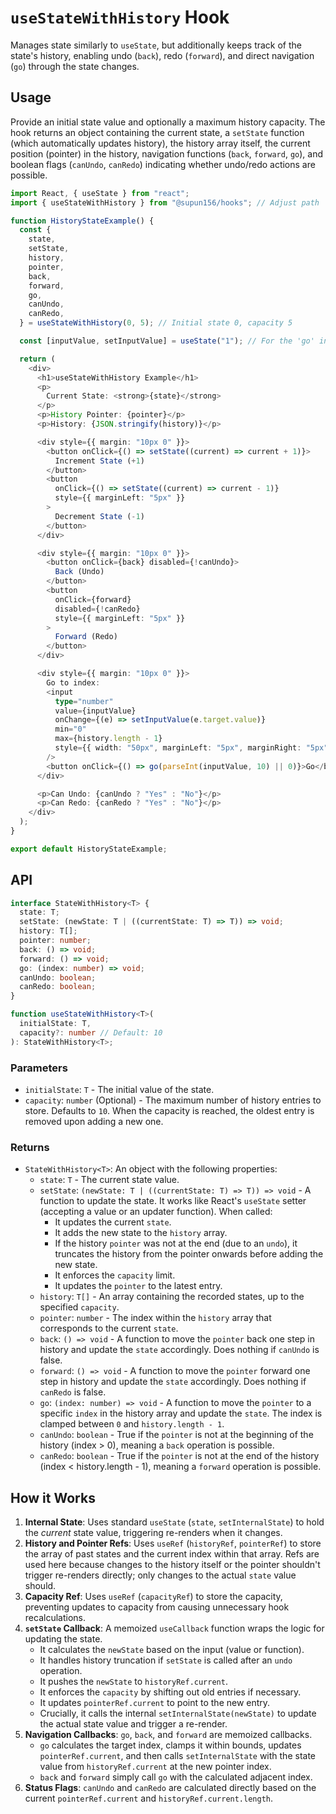 # `useStateWithHistory` Hook

Manages state similarly to `useState`, but additionally keeps track of the state's history, enabling undo (`back`), redo (`forward`), and direct navigation (`go`) through the state changes.

## Usage

Provide an initial state value and optionally a maximum history capacity. The hook returns an object containing the current state, a `setState` function (which automatically updates history), the history array itself, the current position (pointer) in the history, navigation functions (`back`, `forward`, `go`), and boolean flags (`canUndo`, `canRedo`) indicating whether undo/redo actions are possible.

```typescript
import React, { useState } from "react";
import { useStateWithHistory } from "@supun156/hooks"; // Adjust path

function HistoryStateExample() {
  const {
    state,
    setState,
    history,
    pointer,
    back,
    forward,
    go,
    canUndo,
    canRedo,
  } = useStateWithHistory(0, 5); // Initial state 0, capacity 5

  const [inputValue, setInputValue] = useState("1"); // For the 'go' input

  return (
    <div>
      <h1>useStateWithHistory Example</h1>
      <p>
        Current State: <strong>{state}</strong>
      </p>
      <p>History Pointer: {pointer}</p>
      <p>History: {JSON.stringify(history)}</p>

      <div style={{ margin: "10px 0" }}>
        <button onClick={() => setState((current) => current + 1)}>
          Increment State (+1)
        </button>
        <button
          onClick={() => setState((current) => current - 1)}
          style={{ marginLeft: "5px" }}
        >
          Decrement State (-1)
        </button>
      </div>

      <div style={{ margin: "10px 0" }}>
        <button onClick={back} disabled={!canUndo}>
          Back (Undo)
        </button>
        <button
          onClick={forward}
          disabled={!canRedo}
          style={{ marginLeft: "5px" }}
        >
          Forward (Redo)
        </button>
      </div>

      <div style={{ margin: "10px 0" }}>
        Go to index:
        <input
          type="number"
          value={inputValue}
          onChange={(e) => setInputValue(e.target.value)}
          min="0"
          max={history.length - 1}
          style={{ width: "50px", marginLeft: "5px", marginRight: "5px" }}
        />
        <button onClick={() => go(parseInt(inputValue, 10) || 0)}>Go</button>
      </div>

      <p>Can Undo: {canUndo ? "Yes" : "No"}</p>
      <p>Can Redo: {canRedo ? "Yes" : "No"}</p>
    </div>
  );
}

export default HistoryStateExample;
```

## API

```typescript
interface StateWithHistory<T> {
  state: T;
  setState: (newState: T | ((currentState: T) => T)) => void;
  history: T[];
  pointer: number;
  back: () => void;
  forward: () => void;
  go: (index: number) => void;
  canUndo: boolean;
  canRedo: boolean;
}

function useStateWithHistory<T>(
  initialState: T,
  capacity?: number // Default: 10
): StateWithHistory<T>;
```

### Parameters

- `initialState`: `T` - The initial value of the state.
- `capacity`: `number` (Optional) - The maximum number of history entries to store. Defaults to `10`. When the capacity is reached, the oldest entry is removed upon adding a new one.

### Returns

- `StateWithHistory<T>`: An object with the following properties:
  - `state`: `T` - The current state value.
  - `setState`: `(newState: T | ((currentState: T) => T)) => void` - A function to update the state. It works like React's `useState` setter (accepting a value or an updater function). When called:
    - It updates the current `state`.
    - It adds the new state to the `history` array.
    - If the history `pointer` was not at the end (due to an `undo`), it truncates the history from the pointer onwards before adding the new state.
    - It enforces the `capacity` limit.
    - It updates the `pointer` to the latest entry.
  - `history`: `T[]` - An array containing the recorded states, up to the specified `capacity`.
  - `pointer`: `number` - The index within the `history` array that corresponds to the current `state`.
  - `back`: `() => void` - A function to move the `pointer` back one step in history and update the `state` accordingly. Does nothing if `canUndo` is false.
  - `forward`: `() => void` - A function to move the `pointer` forward one step in history and update the `state` accordingly. Does nothing if `canRedo` is false.
  - `go`: `(index: number) => void` - A function to move the `pointer` to a specific `index` in the history array and update the `state`. The index is clamped between `0` and `history.length - 1`.
  - `canUndo`: `boolean` - True if the `pointer` is not at the beginning of the history (index > 0), meaning a `back` operation is possible.
  - `canRedo`: `boolean` - True if the `pointer` is not at the end of the history (index < history.length - 1), meaning a `forward` operation is possible.

## How it Works

1.  **Internal State**: Uses standard `useState` (`state`, `setInternalState`) to hold the _current_ state value, triggering re-renders when it changes.
2.  **History and Pointer Refs**: Uses `useRef` (`historyRef`, `pointerRef`) to store the array of past states and the current index within that array. Refs are used here because changes to the history itself or the pointer shouldn't trigger re-renders directly; only changes to the actual `state` value should.
3.  **Capacity Ref**: Uses `useRef` (`capacityRef`) to store the capacity, preventing updates to capacity from causing unnecessary hook recalculations.
4.  **`setState` Callback**: A memoized `useCallback` function wraps the logic for updating the state.
    - It calculates the `newState` based on the input (value or function).
    - It handles history truncation if `setState` is called after an `undo` operation.
    - It pushes the `newState` to `historyRef.current`.
    - It enforces the `capacity` by shifting out old entries if necessary.
    - It updates `pointerRef.current` to point to the new entry.
    - Crucially, it calls the internal `setInternalState(newState)` to update the actual state value and trigger a re-render.
5.  **Navigation Callbacks**: `go`, `back`, and `forward` are memoized callbacks.
    - `go` calculates the target index, clamps it within bounds, updates `pointerRef.current`, and then calls `setInternalState` with the state value from `historyRef.current` at the new pointer index.
    - `back` and `forward` simply call `go` with the calculated adjacent index.
6.  **Status Flags**: `canUndo` and `canRedo` are calculated directly based on the current `pointerRef.current` and `historyRef.current.length`.
